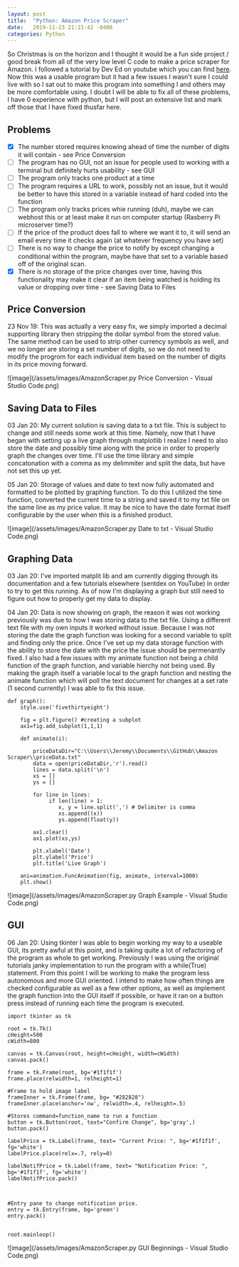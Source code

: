 ```yaml
---
layout: post
title:  "Python: Amazon Price Scraper"
date:   2019-11-23 21:21:42 -0400
categories: Python
---
```


So Christmas is on the horizon and I thought it would be a fun side project / good break from all of the very low level C code to make a price scraper for Amazon. I followed a tutorial by Dev Ed 
on youtube which you can find [here](https://www.youtube.com/watch?v=Bg9r_yLk7VY&t=71s "Build A Python App That Tracks Amazon Prices"). Now this was a usable program but it had a few issues I wasn't sure I could live with 
so I sat out to make this program into something I and others may be more comfortable using. I doubt I will be able to fix all of these problems, I have 0 experience with python, but I will post an extensive list and mark 
off those that I have fixed thusfar here.
 
## Problems 

- [x] The number stored requires knowing ahead of time the number of digits it will contain - see Price Conversion
- [ ] The program has no GUI, not an issue for people used to working with a terminal but definitely hurts usability - see GUI
- [ ] The program only tracks one product at a time
- [ ] The program requires a URL to work, possibly not an issue, but it would be better to have this stored in a variable instead of hard coded into the function
- [ ] The program only tracks prices whie running (duh), maybe we can webhost this or at least make it run on computer startup (Rasberry Pi microserver time?)
- [ ] If the price of the product does fall to where we want it to, it will send an email every time it checks again (at whatever frequency you have set)
- [ ] There is no way to change the price to notify by except changing a conditional within the program, maybe have that set to a variable based off of the original scan.
- [x] There is no storage of the price changes over time, having this functionality may make it clear if an item being watched is holding its value or dropping over time - see Saving Data to Files
 
## Price Conversion
 
23 Nov 19: This was actually a very easy fix, we simply imported a decimal supporting library then stripping the dollar symbol from the stored value. The same method can be used to strip other currency symbols as well, and we no longer 
are storing a set number of digits, so we do not need to modify the progrom for each individual item based on the number of digits in its price moving forward.
 
![image](/assets/images/AmazonScraper.py Price Conversion - Visual Studio Code.png)

## Saving Data to Files

03 Jan 20: My current solution is saving data to a txt file. This is subject to change and still needs some work at this time. Namely, now that I have began with setting up a live graph through matplotlib I realize I need to also store the date and possibly time along with the price in order to properly graph the changes over time. I'll use the time library and simple concatonation with a comma as my delimmiter and split the data, but have not set this up yet.

05 Jan 20: Storage of values and date to text now fully automated and formatted to be plotted by graphing function. To do this I utilized the time function, converted the current time to a string and saved it to my txt file on the same line as my price value. It may be nice to have the date format itself configurable by the user when this is a finished product.

![image](/assets/images/AmazonScraper.py Date to txt - Visual Studio Code.png)

## Graphing Data

03 Jan 20: I've imported matplit lib and am currently digging through its documentation and a few tutorials elsewhere (sentdex on YouTube) in order to try to get this running. As of now I'm displaying a graph but still need to figure out how to properly get my data to display.

04 Jan 20: Data is now showing on graph, the reason it was not working previously was due to how I was storing data to the txt file. Using a different text file with my own inputs it worked without issue. Because I was not storing the date the graph function was looking for a second variable to split and finding only the price. Once I've set up my data storage function with the ability to store the date with the price the issue should be permenantly fixed. I also had a few issues with my animate function not being a child function of the graph function, and variable hierchy not being used. By making the graph itself a variable local to the graph function and nesting the animate function which will poll the text document for changes at a set rate (1 second currently) I was able to fix this issue.

```
def graph():
    style.use('fivethirtyeight')

    fig = plt.figure() #creating a subplot
    ax1=fig.add_subplot(1,1,1)

    def animate(i):

        priceDataDir="C:\\Users\\Jeremy\\Documents\\GitHub\\Amazon Scraper\\priceData.txt"
        data = open(priceDataDir,'r').read()
        lines = data.split('\n')
        xs = []
        ys = []

        for line in lines:
             if len(line) > 1:
                x, y = line.split(',') # Delimiter is comma
                xs.append((x))
                ys.append(float(y))

        ax1.clear()
        ax1.plot(xs,ys)

        plt.xlabel('Date')
        plt.ylabel('Price')
        plt.title('Live Graph')
    
    ani=animation.FuncAnimation(fig, animate, interval=1000) 
    plt.show()
```

![image](/assets/images/AmazonScraper.py Graph Example - Visual Studio Code.png)

## GUI

06 Jan 20:
Using tkinter I was able to begin working my way to a useable GUI, its pretty awful at this point, and is taking quite a lot of refactoring of the program as whole to get working. Previously I was using the original tutorials janky implementation to run the program with a while(True) statement. From this point I will be working to make the program less autonomous and more GUI oriented. I intend to make how often things are checked configurable as well as a few other options, as well as implement the graph function into the GUI itself if possible, or have it ran on a button press instead of running each time the program is executed.

```
import tkinter as tk

root = tk.Tk()
cHeight=500
cWidth=800

canvas = tk.Canvas(root, height=cHeight, width=cWidth)
canvas.pack()

frame = tk.Frame(root, bg='#1f1f1f')
frame.place(relwidth=1, relheight=1)

#Frame to hold image label
frameInner = tk.Frame(frame, bg= "#282828")
frameInner.place(anchor='nw', relwidth=.4, relheight=.5)

#Stores command=function_name to run a function
button = tk.Button(root, text="Confirm Change", bg='gray',)
button.pack()

labelPrice = tk.Label(frame, text= "Current Price: ", bg='#1f1f1f', fg='white')
labelPrice.place(relx=.7, rely=0)

labelNotifPrice = tk.Label(frame, text= "Notification Price: ", bg='#1f1f1f', fg='white')
labelNotifPrice.pack()



#Entry pane to change notification price.
entry = tk.Entry(frame, bg='green')
entry.pack()


root.mainloop()
```

![image](/assets/images/AmazonScraper.py GUI Beginnings - Visual Studio Code.png)